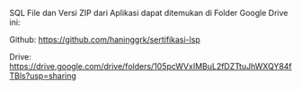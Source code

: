 SQL File dan Versi ZIP dari Aplikasi dapat ditemukan di Folder Google Drive ini:

Github: https://github.com/haninggrk/sertifikasi-lsp

Drive: https://drive.google.com/drive/folders/105pcWVxIMBuL2fDZTtuJhWXQY84fTBls?usp=sharing